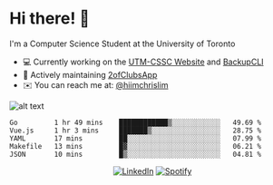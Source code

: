 # Hi there! 👋
I'm a Computer Science Student at the University of Toronto

- 💻 Currently working on the [UTM-CSSC Website](https://github.com/UTM-CSSC) and [BackupCLI](https://github.com/hiimchrislim/BackupCLI)
- 🔨 Actively maintaining [2ofClubsApp](https://github.com/2ofClubsApp)
- ✉️ You can reach me at: [@hiimchrislim](mailto:hello@hiimchrislim.co)

![alt text](https://user-images.githubusercontent.com/24628243/87171758-22f18c00-c2a1-11ea-9d8d-2777e59004b4.png "2ofClubs Logo")

<!--START_SECTION:waka-->
```text
Go         1 hr 49 mins    ████████████▒░░░░░░░░░░░░   49.69 % 
Vue.js     1 hr 3 mins     ███████▒░░░░░░░░░░░░░░░░░   28.75 % 
YAML       17 mins         ██░░░░░░░░░░░░░░░░░░░░░░░   07.99 % 
Makefile   13 mins         █▓░░░░░░░░░░░░░░░░░░░░░░░   06.21 % 
JSON       10 mins         █▒░░░░░░░░░░░░░░░░░░░░░░░   04.81 % 
```
<!--END_SECTION:waka-->

<div align="center">
<a href="https://www.linkedin.com/in/hiimchrislim" target="_blank"><img src="https://img.shields.io/badge/LinkedIn-%230077B5.svg?&style=flat-square&logo=linkedin&logoColor=white" alt="LinkedIn"></a>
<a href="https://open.spotify.com/user/clim1231" target="_blank"><img src="https://img.shields.io/badge/Spotify-%231ED760.svg?&style=flat-square&logo=spotify&logoColor=white" alt="Spotify"></a>

</div>
